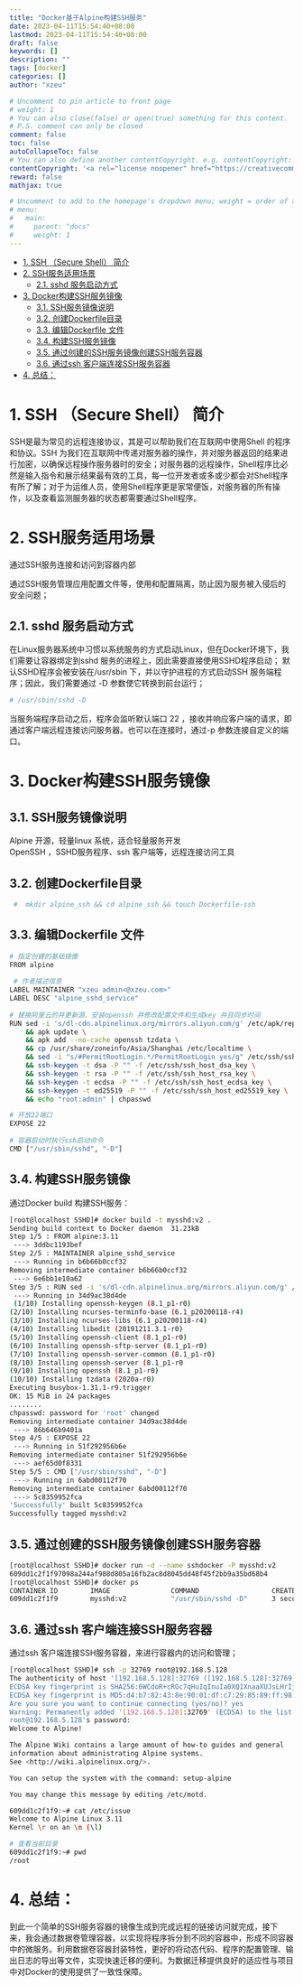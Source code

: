 ```yaml
---
title: "Docker基于Alpine构建SSH服务"
date: 2023-04-11T15:54:40+08:00
lastmod: 2023-04-11T15:54:40+08:00
draft: false
keywords: []
description: ""
tags: [docker]
categories: []
author: "xzeu"

# Uncomment to pin article to front page
# weight: 1
# You can also close(false) or open(true) something for this content.
# P.S. comment can only be closed
comment: false
toc: false
autoCollapseToc: false
# You can also define another contentCopyright. e.g. contentCopyright: "This is another copyright."
contentCopyright: '<a rel="license noopener" href="https://creativecommons.org/licenses/by-nc-nd/4.0/" target="_blank">CC BY-NC-ND 4.0 / 转载文章请保留链接。</a>'
reward: false
mathjax: true

# Uncomment to add to the homepage's dropdown menu; weight = order of article
# menu:
#   main:
#     parent: "docs"
#     weight: 1
---
```

- [1. SSH （Secure Shell） 简介](#1-ssh-secure-shell-简介)
- [2. SSH服务适用场景](#2-ssh服务适用场景)
	- [2.1. sshd 服务启动方式](#21-sshd-服务启动方式)
- [3. Docker构建SSH服务镜像](#3-docker构建ssh服务镜像)
	- [3.1. SSH服务镜像说明](#31-ssh服务镜像说明)
	- [3.2. 创建Dockerfile目录](#32-创建dockerfile目录)
	- [3.3. 编辑Dockerfile 文件](#33-编辑dockerfile-文件)
	- [3.4. 构建SSH服务镜像](#34-构建ssh服务镜像)
	- [3.5. 通过创建的SSH服务镜像创建SSH服务容器](#35-通过创建的ssh服务镜像创建ssh服务容器)
	- [3.6. 通过ssh 客户端连接SSH服务容器](#36-通过ssh-客户端连接ssh服务容器)
- [4. 总结：](#4-总结)
<!--more-->
# 1. SSH （Secure Shell） 简介
SSH是最为常见的远程连接协议，其是可以帮助我们在互联网中使用Shell 的程序和协议。SSH 为我们在互联网中传递对服务器的操作，并对服务器返回的结果进行加密，以确保远程操作服务器时的安全；对服务器的远程操作，Shell程序比必然是输入指令和展示结果最有效的工具，每一位开发者或多或少都会对Shell程序有所了解；对于为运维人员，使用Shell程序更是家常便饭，对服务器的所有操作，以及查看监测服务器的状态都需要通过Shell程序。

# 2. SSH服务适用场景
通过SSH服务连接和访问到容器内部

通过SSH服务管理应用配置文件等，使用和配置隔离，防止因为服务被入侵后的安全问题；

## 2.1. sshd 服务启动方式
在Linux服务器系统中习惯以系统服务的方式启动Linux，但在Docker环境下，我们需要让容器绑定到sshd 服务的进程上，因此需要直接使用SSHD程序启动；
默认SSHD程序会被安装在/usr/sbin 下，并以守护进程的方式启动SSH 服务端程序；因此，我们需要通过 -D 参数使它转换到前台运行；
```sh
# /usr/sbin/sshd -D 
```
当服务端程序启动之后，程序会监听默认端口 22 ，接收并响应客户端的请求，即通过客户端远程连接访问服务器。也可以在连接时，通过-p 参数连接自定义的端口。

# 3. Docker构建SSH服务镜像
##  3.1. SSH服务镜像说明
Alpine 开源，轻量linux 系统，适合轻量服务开发  
OpenSSH ，SSHD服务程序、ssh 客户端等，远程连接访问工具  
## 3.2. 创建Dockerfile目录
```sh
 #  mkdir alpine_ssh && cd alpine_ssh && touch Dockerfile-ssh
```
## 3.3. 编辑Dockerfile 文件
```sh
# 指定创建的基础镜像
FROM alpine
 
 # 作者描述信息
LABEL MAINTAINER "xzeu admin<@xzeu.com>"
LABEL DESC "alpine_sshd_service"
 
# 替换阿里云的并更新源、安装openssh 并修改配置文件和生成key 并且同步时间
RUN sed -i 's/dl-cdn.alpinelinux.org/mirrors.aliyun.com/g' /etc/apk/repositories \    
	&& apk update \    
	&& apk add --no-cache openssh tzdata \
	&& cp /usr/share/zoneinfo/Asia/Shanghai /etc/localtime \
	&& sed -i "s/#PermitRootLogin.*/PermitRootLogin yes/g" /etc/ssh/sshd_config \
	&& ssh-keygen -t dsa -P "" -f /etc/ssh/ssh_host_dsa_key \
	&& ssh-keygen -t rsa -P "" -f /etc/ssh/ssh_host_rsa_key \ 
	&& ssh-keygen -t ecdsa -P "" -f /etc/ssh/ssh_host_ecdsa_key \
	&& ssh-keygen -t ed25519 -P "" -f /etc/ssh/ssh_host_ed25519_key \
	&& echo "root:admin" | chpasswd

# 开放22端口
EXPOSE 22
 
# 容器启动时执行ssh启动命令
CMD ["/usr/sbin/sshd", "-D"]
```

## 3.4. 构建SSH服务镜像
通过Docker build 构建SSH服务：
```sh
[root@localhost SSHD]# docker build -t mysshd:v2 .  
Sending build context to Docker daemon  31.23kB
Step 1/5 : FROM alpine:3.11
 ---> 3ddbc1193bef
Step 2/5 : MAINTAINER alpine_sshd_service
 ---> Running in b6b66b0ccf32
Removing intermediate container b6b66b0ccf32
 ---> 6e6bb1e10a62
Step 3/5 : RUN sed -i 's/dl-cdn.alpinelinux.org/mirrors.aliyun.com/g' /etc/apk/repositories     && apk update   && apk add --no-cache openssh tzdata     && cp /usr/share/zoneinfo/Asia/Shanghai /etc/localtime  && sed -i "s/#PermitRootLogin.*/PermitRootLogin yes/g" /etc/ssh/sshd_config      && ssh-keygen -t dsa -P "" -f /etc/ssh/ssh_host_dsa_key  && ssh-keygen -t rsa -P "" -f /etc/ssh/ssh_host_rsa_key         && ssh-keygen -t ecdsa -P "" -f /etc/ssh/ssh_host_ecdsa_key      && ssh-keygen -t ed25519 -P "" -f /etc/ssh/ssh_host_ed25519_key         && echo "root:admin" | chpasswd
 ---> Running in 34d9ac38d4de
 (1/10) Installing openssh-keygen (8.1_p1-r0)
(2/10) Installing ncurses-terminfo-base (6.1_p20200118-r4)
(3/10) Installing ncurses-libs (6.1_p20200118-r4)
(4/10) Installing libedit (20191211.3.1-r0)
(5/10) Installing openssh-client (8.1_p1-r0)
(6/10) Installing openssh-sftp-server (8.1_p1-r0)
(7/10) Installing openssh-server-common (8.1_p1-r0)
(8/10) Installing openssh-server (8.1_p1-r0
(9/10) Installing openssh (8.1_p1-r0)
(10/10) Installing tzdata (2020a-r0)
Executing busybox-1.31.1-r9.trigger
OK: 15 MiB in 24 packages
........
chpasswd: password for 'root' changed
Removing intermediate container 34d9ac38d4de
 ---> 86b646b9401a
Step 4/5 : EXPOSE 22
 ---> Running in 51f292956b6e
Removing intermediate container 51f292956b6e
 ---> aef65d0f8331
Step 5/5 : CMD ["/usr/sbin/sshd", "-D"]
 ---> Running in 6abd00112f70
Removing intermediate container 6abd00112f70
 ---> 5c8359952fca
'Successfully' built 5c8359952fca
Successfully tagged mysshd:v2
```
## 3.5. 通过创建的SSH服务镜像创建SSH服务容器
```sh
[root@localhost SSHD]# docker run -d --name sshdocker -P mysshd:v2
609dd1c2f1f97098a244af988d805a16fb2ac8d8045dd48f45f2bb9a35bd68b4
[root@localhost SSHD]# docker ps
CONTAINER ID        IMAGE               COMMAND                  CREATED             STATUS              PORTS                                        NAMES
609dd1c2f1f9        mysshd:v2           "/usr/sbin/sshd -D"      3 seconds ago       Up 2 seconds        0.0.0.0:32769->22/tcp                        sshdocker
```
## 3.6. 通过ssh 客户端连接SSH服务容器
通过ssh 客户端连接SSH服务容器，来进行容器内的访问和管理；
```sh
[root@localhost SSHD]# ssh -p 32769 root@192.168.5.128
The authenticity of host '[192.168.5.128]:32769 ([192.168.5.128]:32769)' can't be established.
ECDSA key fingerprint is SHA256:6WCdoR+cRGc7qHuIqInuIa0XQ1XnaaXUJsLHrIjwVyw.
ECDSA key fingerprint is MD5:d4:b7:82:43:8e:90:01:df:c7:29:85:89:ff:98:59:27.
Are you sure you want to continue connecting (yes/no)? yes
Warning: Permanently added '[192.168.5.128]:32769' (ECDSA) to the list of known hosts.
root@192.168.5.128's password:
Welcome to Alpine!

The Alpine Wiki contains a large amount of how-to guides and general
information about administrating Alpine systems.
See <http://wiki.alpinelinux.org/>.

You can setup the system with the command: setup-alpine

You may change this message by editing /etc/motd.

609dd1c2f1f9:~# cat /etc/issue
Welcome to Alpine Linux 3.11
Kernel \r on an \m (\l)

# 查看当前目录
609dd1c2f1f9:~# pwd  
/root
```

# 4. 总结：

到此一个简单的SSH服务容器的镜像生成到完成远程的链接访问就完成，接下来，我会通过数据卷管理容器，以实现将程序拆分到不同的容器中，形成不同容器中的微服务。利用数据卷容器封装特性，更好的将动态代码、程序的配置管理、输出日志的导出等文件，实现快速迁移的便利。为数据迁移提供良好的适应性与项目中对Docker的使用提供了一致性保障。